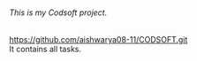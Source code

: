 ###### This is my Codsoft project.
https://github.com/aishwarya08-11/CODSOFT.git
<br>
It contains all tasks.
